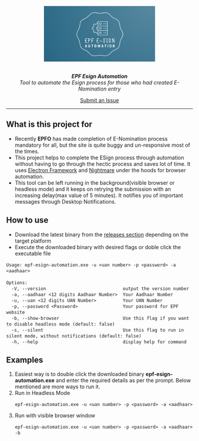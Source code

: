 
<div align="center">
  <img src="./assets/logo.png" width="300px" height="150px" align="center"></img>
  <br/>
  <br/>
  <p><b><i>EPF Esign Automation</i></b>
  <br/>
  <i>Tool to automate the Esign process for those who had created E-Nomination entry</i>
  </p>

  [Submit an Issue](https://github.com/hemachandsai/epf-esign-automation/issues/new)

</div>
<hr/>

## What is this project for
 - Recently <b>EPFO</b> has made completion of E-Nomination process mandatory for all, but the site is quite buggy and un-responsive most of the times. 
 - This project helps to complete the ESign process through automation without having to go through the hectic process and saves lot of time. It uses [Electron Framework](https://www.electronjs.org/) and [Nightmare](https://github.com/segmentio/nightmare) under the hoods for browser automation. 
 - This tool can be left running in the background(visible browser or headless mode) and it keeps on retrying the submission with an increasing delay(max value of 5 minutes). It notifies you of important messages through Desktop Notifications.

## How to use
- Download the latest binary from the [releases section](https://github.com/hemachandsai/epf-esign-automation/releases) depending on the target platform
- Execute the downloaded binary with desired flags or doble click the executable file
```
Usage: epf-esign-automation.exe -u <uan number> -p <password> -a <aadhaar>

Options:
  -V, --version                             output the version number
  -a, --aadhaar <12 digits Aadhaar Number>  Your Aadhaar Number
  -u, --uan <12 digits UAN Number>          Your UAN Number
  -p, --password <Password>                 Your password for EPF website
  -b, --show-browser                        Use this flag if you want to disable headless mode (default: false)
  -s, --silent                              Use this flag to run in silent mode, without notifications (default: false)
  -h, --help                                display help for command
```

## Examples
1. Easiest way is to double click the downloaded binary <b>epf-esign-automation.exe</b> and enter the required details as per the prompt. Below mentioned are more ways to run it. 
1. Run in Headless Mode
    ```
    epf-esign-automation.exe -u <uan number> -p <password> -a <aadhaar>
    ```
1. Run with visible browser window
    ```
    epf-esign-automation.exe -u <uan number> -p <password> -a <aadhaar> -b
    ```
